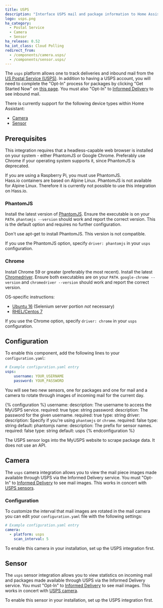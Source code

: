 ```yaml
---
title: USPS
description: "Interface USPS mail and package information to Home Assistant."
logo: usps.png
ha_category:
  - Postal Service
  - Camera
  - Sensor
ha_release: 0.52
ha_iot_class: Cloud Polling
redirect_from:
  - /components/camera.usps/
  - /components/sensor.usps/
---
```


The `usps` platform allows one to track deliveries and inbound mail from the [US Postal Service (USPS)](https://www.usps.com/).
In addition to having a USPS account, you will need to complete the "Opt-In" process for packages by clicking "Get Started Now" on [this page](https://my.usps.com/mobileWeb/pages/intro/start.action). You must also "Opt-In" to [Informed Delivery](https://informeddelivery.usps.com/box/pages/intro/start.action) to see inbound mail.

There is currently support for the following device types within Home Assistant:

- [Camera](#camera)
- [Sensor](#sensor)

## Prerequisites

This integration requires that a headless-capable web browser is installed on your system - either PhantomJS or Google Chrome. Preferably use Chrome if your operating system supports it, since PhantomJS is deprecated.

<div class='note warning'>
If you are using a Raspberry Pi, you must use PhantomJS.
</div>

<div class='note warning'>
Hass.io containers are based on Alpine Linux. PhantomJS is not available for Alpine Linux. Therefore it is currently not possible to use this integration on Hass.io.
</div>

### PhantomJS

Install the latest version of [PhantomJS](http://phantomjs.org/download.html). Ensure the executable is on your `PATH`. `phantomjs --version` should work and report the correct version. This is the default option and requires no further configuration.

<div class='note warning'>
  Don't use apt-get to install PhantomJS. This version is not compatible.
</div>

If you use the PhantomJS option, specify `driver: phantomjs` in your `usps` configuration.

### Chrome

Install Chrome 59 or greater (preferably the most recent). Install the latest [Chromedriver](https://sites.google.com/a/chromium.org/chromedriver/downloads). Ensure both executables are on your `PATH`. `google-chrome --version` and `chromedriver --version` should work and report the correct version.

OS-specific instructions:

- [Ubuntu 16](https://gist.github.com/ziadoz/3e8ab7e944d02fe872c3454d17af31a5) (Selenium server portion *not* necessary)
- [RHEL/Centos 7](https://stackoverflow.com/a/46686621)

If you use the Chrome option, specify `driver: chrome` in your `usps` configuration.

## Configuration

To enable this component, add the following lines to your `configuration.yaml`:

```yaml
# Example configuration.yaml entry
usps:
    username: YOUR_USERNAME
    password: YOUR_PASSWORD
```

You will see two new sensors, one for packages and one for mail and a camera to rotate through images of incoming mail for the current day.

{% configuration %}
username:
  description: The username to access the MyUSPS service.
  required: true
  type: string
password:
  description: The password for the given username.
  required: true
  type: string
driver:
  description: Specify if you're using `phantomjs` or `chrome`.
  required: false
  type: string
  default: phantomjs
name:
  description: The prefix for sensor names.
  required: false
  type: string
  default: usps
{% endconfiguration %}

<div class='note warning'>
The USPS sensor logs into the MyUSPS website to scrape package data. It does not use an API.
</div>

## Camera

The `usps` camera integration allows you to view the mail piece images made available through USPS via the Informed Delivery service.  You must "Opt-In" to [Informed Delivery](https://informeddelivery.usps.com/box/pages/intro/start.action) to see mail images. This works in concert with [USPS sensors](#sensor).

### Configuration

To customize the interval that mail images are rotated in the mail camera you can edit your `configuration.yaml` file with the following settings:

```yaml
# Example configuration.yaml entry
camera:
  - platform: usps
    scan_interval: 5
```

To enable this camera in your installation, set up the USPS integration first.

## Sensor

The `usps` sensor integration allows you to view statistics on incoming mail and packages made available through USPS via the Informed Delivery service.  You must "Opt-In" to [Informed Delivery](https://informeddelivery.usps.com/box/pages/intro/start.action) to see mail images. This works in concert with [USPS camera](#camera).

To enable this sensor in your installation, set up the USPS integration first.
